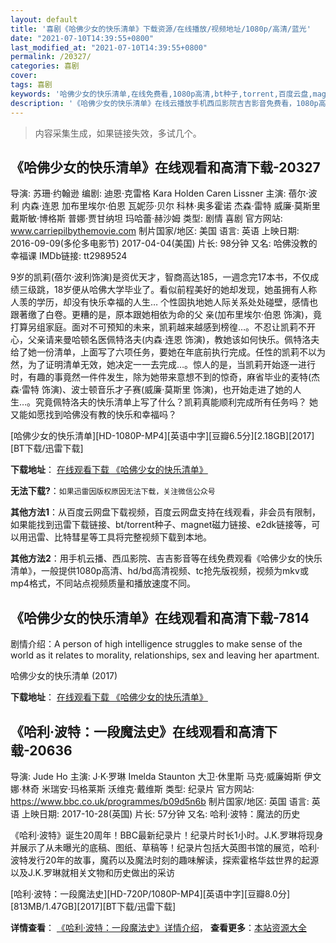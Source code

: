 ```yaml
---
layout: default
title: '喜剧《哈佛少女的快乐清单》下载资源/在线播放/视频地址/1080p/高清/蓝光'
date: "2021-07-10T14:39:55+0800"
last_modified_at: "2021-07-10T14:39:55+0800"
permalink: /20327/
categories: 喜剧
cover:
tags: 喜剧
keywords: '哈佛少女的快乐清单,在线免费看,1080p高清,bt种子,torrent,百度云盘,magnet,磁力链,迅雷下载资源'
description: '《哈佛少女的快乐清单》在线云播放手机西瓜影院吉吉影音免费看，1080p高清bd/hd未删减完整版和tc抢先枪版，mkv/mp4格式，附带bt/torrent种子、magnet/磁力链、百度云盘、网盘资源迅雷下载链接'
---
```


>内容采集生成，如果链接失效，多试几个。


## 《哈佛少女的快乐清单》在线观看和高清下载-20327

导演: 苏珊·约翰逊 编剧: 迪恩·克雷格 Kara Holden Caren Lissner 主演: 蓓尔·波利 内森·连恩 加布里埃尔·伯恩 瓦妮莎·贝尔 科林·奥多霍诺 杰森·雷特 威廉·莫斯里 戴斯敏·博格斯 普娜·贾甘纳坦 玛哈蕾·赫沙姆 类型: 剧情 喜剧 官方网站: www.carriepilbythemovie.com 制片国家/地区: 美国 语言: 英语 上映日期: 2016-09-09(多伦多电影节) 2017-04-04(美国) 片长: 98分钟 又名: 哈佛没教的幸福课 IMDb链接: tt2989524

9岁的凯莉(蓓尔·波利饰演)是资优天才，智商高达185，一週念完17本书，不仅成绩三级跳，18岁便从哈佛大学毕业了。看似前程美好的她却发现，她虽拥有人称人羡的学历，却没有快乐幸福的人生… 个性固执地她人际关系处处碰壁，感情也跟著缴了白卷。更糟的是，原本跟她相依为命的父 亲(加布里埃尔·伯恩 饰演)，竟打算另组家庭。面对不可预知的未来，凯莉越来越感到榜徨…。不忍让凯莉不开心，父亲请来曼哈顿名医佩特洛夫(内森·连恩 饰演)，教她该如何快乐。佩特洛夫给了她一份清单，上面写了六项任务，要她在年底前执行完成。任性的凯莉不以为然，为了证明清单无效，她决定一一去完成…。惊人的是，当凯莉开始逐一进行时，有趣的事竟然一件件发生，除为她带来意想不到的惊奇，麻省毕业的麦特(杰森·雷特 饰演)、波士顿音乐才子赛(威廉·莫斯里 饰演)，也开始走进了她的人生…。究竟佩特洛夫的快乐清单上写了什么？凯莉真能顺利完成所有任务吗？ 她又能如愿找到哈佛没有教的快乐和幸福吗？


[哈佛少女的快乐清单][HD-1080P-MP4][英语中字][豆瓣6.5分][2.18GB][2017][BT下载/迅雷下载]

**下载地址**： [在线观看下载 《哈佛少女的快乐清单》](https://www.btdx8.com/torrent/hfsndklqd_2017.html) 


**无法下载?**：`如果迅雷因版权原因无法下载，关注微信公众号 `

**其他方法1**：从百度云网盘下载视频，百度云网盘支持在线观看，非会员有限制，如果能找到迅雷下载链接、bt/torrent种子、magnet磁力链接、e2dk链接等，可以用迅雷、比特彗星等工具将完整视频下载到本地。

**其他方法2**：用手机云播、西瓜影院、吉吉影音等在线免费观看《哈佛少女的快乐清单》，一般提供1080p高清、hd/bd高清视频、tc抢先版视频，视频为mkv或mp4格式，不同站点视频质量和播放速度不同。


## 《哈佛少女的快乐清单》在线观看和高清下载-7814

剧情介绍：A person of high intelligence struggles to make sense of the world as it relates to morality, relationships, sex and leaving her apartment.


哈佛少女的快乐清单 (2017)

**下载地址**： [在线观看下载 《哈佛少女的快乐清单》](https://www.btbtdy.me/btdy/dy12184.html) 


## 《哈利·波特：一段魔法史》在线观看和高清下载-20636

导演: Jude Ho 主演: J·K·罗琳 Imelda Staunton 大卫·休里斯 马克·威廉姆斯 伊文娜·林奇 米瑞安·玛格莱斯 沃维克·戴维斯 类型: 纪录片 官方网站: https://www.bbc.co.uk/programmes/b09d5n6b 制片国家/地区: 英国 语言: 英语 上映日期: 2017-10-28(英国) 片长: 57分钟 又名: 哈利·波特：魔法的历史

《哈利·波特》诞生20周年！BBC最新纪录片！纪录片时长1小时。J.K.罗琳将现身并展示了从未曝光的底稿、图纸、草稿等！纪录片包括大英图书馆的展览，哈利·波特发行20年的故事，魔药以及魔法时刻的趣味解读，探索霍格华兹世界的起源以及J.K.罗琳就相关文物和历史做出的采访


[哈利·波特：一段魔法史][HD-720P/1080P-MP4][英语中字][豆瓣8.0分][813MB/1.47GB][2017][BT下载/迅雷下载]

**详情查看**： [《哈利·波特：一段魔法史》详情介绍](/movie/20636/)， **查看更多**：[本站资源大全](/movie/t/all/)

